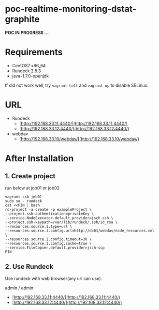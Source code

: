 poc-realtime-monitoring-dstat-graphite
=========================================

**POC IN PROGRESS ...**

# Requirements

- CentOS7 x86_64
- Rundeck 2.5.3
- java-1.7.0-openjdk

If did not work well,
try ``vagrant halt`` and ``vagrant up`` to disable SELinux.

# URL

- Rundeck
    - [http://192.168.33.11:4440/](http://192.168.33.11:4440/)
    - [http://192.168.33.12:4440/](http://192.168.33.12:4440/)
- webdav
    - [http://192.168.33.10/webdav/](http://192.168.33.10/webdav/)


# After Installation

## 1. Create project

run below at job01 or job02

```
vagrant ssh job01
sudo su - rundeck
cat <<FIN | bash
rd-project -a create -p exampleProject \
--project.ssh-authentication=privateKey \
--service.NodeExecutor.default.provider=jsch-ssh \
--project.ssh-keypath=/var/lib/rundeck/.ssh/id_rsa \
--resources.source.1.type=url \
--resources.source.1.config.url=http://db01/webdav/node_resources.xml \
--resources.source.1.config.timeout=30 \
--resources.source.1.config.cache=true \
--service.FileCopier.default.provider=jsch-scp
FIN
```

## 2. Use Rundeck

Use rundeck with web browser(any url can use).

admin / admin

- [http://192.168.33.11:4440/](http://192.168.33.11:4440/)
- [http://192.168.33.12:4440/](http://192.168.33.12:4440/)

